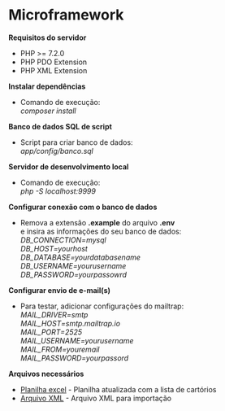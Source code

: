 # Microframework

 **Requisitos do servidor**
 - PHP >= 7.2.0
 - PHP PDO Extension
 - PHP XML Extension
 
 **Instalar dependências**
 - Comando de execução:<br/> _composer install_
 
 **Banco de dados SQL de script**
  - Script para criar banco de dados:<br/> _app/config/banco.sql_
  
 **Servidor de desenvolvimento local**
 - Comando de execução:<br/> _php -S localhost:9999_
 
 **Configurar conexão com o banco de dados**
 - Remova a extensão **.example** do arquivo **.env** <br/> e insira as informações do seu banco de dados:<br/>
 _DB_CONNECTION=mysql_ <br/>
 _DB_HOST=yourhost_ <br/>
 _DB_DATABASE=yourdatabasename_ <br/>
 _DB_USERNAME=yourusername_ <br/>
 _DB_PASSWORD=yourpassowrd_
 
 **Configurar envio de e-mail(s)**
 - Para testar, adicionar configurações do mailtrap: <br/>
 _MAIL_DRIVER=smtp_ <br/>
 _MAIL_HOST=smtp.mailtrap.io_<br/>
 _MAIL_PORT=2525_<br/>
 _MAIL_USERNAME=yourusername_<br/>
 _MAIL_FROM=youremail_<br/>
 _MAIL_PASSWORD=yourpassord_
 
 **Arquivos necessários**
  - <a href='https://github.com/p21sistemas/vikings/blob/master/Cart%C3%B3rios.xlsx'>Planilha excel</a> - Planilha atualizada com a lista de cartórios
  - <a href='https://github.com/p21sistemas/vikings/blob/master/Cart%C3%B3rios-CNJ.xml'>Arquivo XML</a> - Arquivo XML para importação